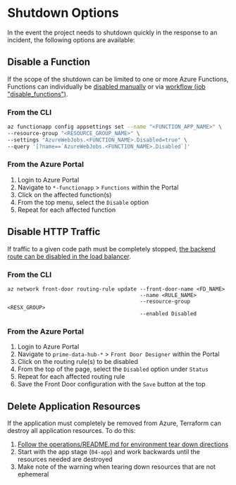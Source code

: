 # Shutdown Options

In the event the project needs to shutdown quickly in the response to an incident, the following options are available:

## Disable a Function

If the scope of the shutdown can be limited to one or more Azure Functions, Functions can individually be [disabled manually](https://docs.microsoft.com/en-us/azure/azure-functions/disable-function?tabs=portal) or via [workflow (job "disable_functions")](../../../.github/workflows/release.yml).

### From the CLI

```sh
az functionapp config appsettings set --name "<FUNCTION_APP_NAME>" \
--resource-group "<RESOURCE_GROUP_NAME>" \
--settings "AzureWebJobs.<FUNCTION_NAME>.Disabled=true" \
--query '[?name==`AzureWebJobs.<FUNCTION_NAME>.Disabled`]'
```

### From the Azure Portal

1. Login to Azure Portal
2. Navigate to `*-functionapp` > `Functions` within the Portal
3. Click on the affected function(s)
4. From the top menu, select the `Disable` option
5. Repeat for each affected function

## Disable HTTP Traffic

If traffic to a given code path must be completely stopped, [the backend route can be disabled in the load balancer](https://docs.microsoft.com/en-us/cli/azure/network/front-door/routing-rule?view=azure-cli-latest#az_network_front_door_routing_rule_update).

### From the CLI

```
az network front-door routing-rule update --front-door-name <FD_NAME>
                                          --name <RULE_NAME>
                                          --resource-group <RESX_GROUP>
                                          --enabled Disabled
```

### From the Azure Portal

1. Login to Azure Portal
2. Navigate to `prime-data-hub-*` > `Front Door Designer` within the Portal
3. Click on the routing rule(s) to be disabled
4. From the top of the page, select the `Disabled` option under `Status`
5. Repeat for each affected routing rule
6. Save the Front Door configuration with the `Save` button at the top

## Delete Application Resources

If the application must completely be removed from Azure, Terraform can destroy all application resources. To do this:

1. [Follow the operations/README.md for environment tear down directions](https://github.com/CDCgov/prime-reportstream/blob/master/operations/README.md#tear-down-a-environment)
2. Start with the app stage (`04-app`) and work backwards until the resources needed are destroyed
3. Make note of the warning when tearing down resources that are not ephemeral
